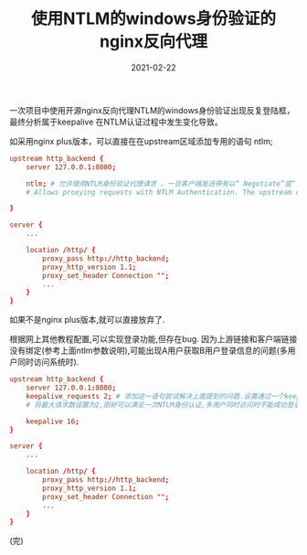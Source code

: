 ﻿---
layout: post
title: 使用NTLM的windows身份验证的nginx反向代理
date: '2021-02-22'
categories: 服务器
---

一次项目中使用开源nginx反向代理NTLM的windows身份验证出现反复登陆框，最终分析属于keepalive 在NTLM认证过程中发生变化导致。

如采用nginx plus版本，可以直接在在upstream区域添加专用的语句 ntlm;

``` conf
upstream http_backend {
    server 127.0.0.1:8080;

    ntlm; # 允许使用NTLM身份验证代理请求 。一旦客户端发送带有以“ Negotiate”或“ NTLM”开头的“ Authorization”头字段值的请求，则上游连接将绑定到客户端连接。其他客户端请求将通过相同的上游连接进行代理，同时保留身份验证上下文。
    # Allows proxying requests with NTLM Authentication. The upstream connection is bound to the client connection once the client sends a request with the “Authorization” header field value starting with “Negotiate” or “NTLM”. Further client requests will be proxied through the same upstream connection, keeping the authentication context.

}

server {
    ...

    location /http/ {
        proxy_pass http://http_backend;
        proxy_http_version 1.1;
        proxy_set_header Connection "";
        ...
    }
}
```

如果不是nginx plus版本,就可以直接放弃了.

根据网上其他教程配置,可以实现登录功能,但存在bug.
因为上游链接和客户端链接没有绑定(参考上面ntlm参数说明),可能出现A用户获取B用户登录信息的问题(多用户同时访问系统时).

``` conf
upstream http_backend {
    server 127.0.0.1:8080;
    keepalive_requests 2; # 添加这一语句尝试解决上面提到的问题.设置通过一个keepalive连接可以处理的最大请求数。达到最大请求数后，连接将关闭。
    # 将最大请求数设置为2,刚好可以满足一次NTLM身份认证,多用户同时访问时不能成功登录,但是可以防止上面提到的问题.没有进行详细测试.

    keepalive 16;
}

server {
    ...

    location /http/ {
        proxy_pass http://http_backend;
        proxy_http_version 1.1;
        proxy_set_header Connection "";
        ...
    }
}
```

(完)
